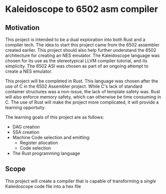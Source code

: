# Kaleidoscope to 6502 asm compiler

## Motivation
This project is intended to be a dual exploration into both Rust and a compiler
tech. The idea to start this project came from the 6502 assembler created
earlier. This project should also help further understand the 6502 architecture
for creating an NES emulator. The Kaleidoscope language was chosen for its use
as the stereotypical LLVM compiler tutorial, and its simplicity. The 6502 ASI
was chosen as part of an ongoing attempt to create a NES emulator.

This project will be completed in Rust. This language was chosen after the use
of C in the 6502 Assembler project. While C's lack of standard container
structures was a non-issue, the lack of template safety was. Rust will also
enforce memory safety, which can otherwise be time consuming in C. The use of
Rust will make the project more complicated, it will provide a learning
opportuity.

The learning goals of this project are as follows:
* DAG creation
* SSA creation
* Machine Code selection and emitting:
  * Register allocation
  * Code selection
* The Rust programming language

## Scope
This project will create a compiler that is capable of transforming a *single*
Kaleidoscope code file into a hex file 